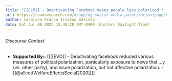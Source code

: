 ```yaml
---
title: "[[CLM]] - Deactivating Facebook makes people less polarized."
url: https://roamresearch.com/#/app/dg-social-media-polarization/page/Fy5kdB6IU
author: Carolina Franca Tristao Batista
date: Sat Jul 08 2023 15:48:28 GMT-0400 (Eastern Daylight Time)
---
```




###### Discourse Context

- **Supported By::** [[[[EVD]] - Deactivating facebook reduced various measures of political polarization, particularly exposure to news that ...y (vs. other party), and issue polarization, but not affective polarization. - [[@allcottWelfareEffectsSocial2020]]]]
